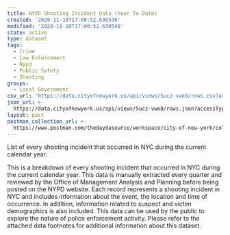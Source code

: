 ```yaml
---
title: NYPD Shooting Incident Data (Year To Date)
created: '2020-11-10T17:00:52.630536'
modified: '2020-11-10T17:00:52.630548'
state: active
type: dataset
tags:
  - Crime
  - Law Enforcement
  - Nypd
  - Public Safety
  - Shooting
groups:
  - Local Government
csv_url: 'https://data.cityofnewyork.us/api/views/5ucz-vwe8/rows.csv?accessType=DOWNLOAD'
json_url: >-
  https://data.cityofnewyork.us/api/views/5ucz-vwe8/rows.json?accessType=DOWNLOAD
layout: post
postman_collection_url: >-
  https://www.postman.com/thedaydasource/workspace/city-of-new-york/collection/15909983-66732b4d-e239-44a6-83a5-ad4ba68f37cd
---
```

List of every shooting incident that occurred in NYC  during the current calendar year.

This is a breakdown of every shooting incident that occurred in NYC during the current calendar year. This data is manually extracted every quarter and reviewed by the Office of Management Analysis and Planning before being posted on the NYPD website. 
 Each record represents a shooting incident in NYC and includes information about the event, the location and time of occurrence. In addition, information related to suspect and victim demographics is also included. This data can be used by the public to explore the nature of police enforcement activity. Please refer to the attached data footnotes for additional information about this dataset.
